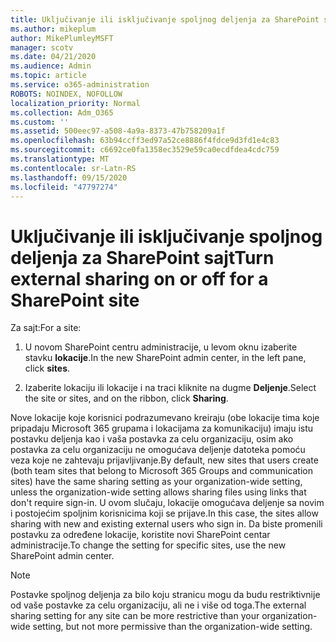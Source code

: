 ```yaml
---
title: Uključivanje ili isključivanje spoljnog deljenja za SharePoint sajt
ms.author: mikeplum
author: MikePlumleyMSFT
manager: scotv
ms.date: 04/21/2020
ms.audience: Admin
ms.topic: article
ms.service: o365-administration
ROBOTS: NOINDEX, NOFOLLOW
localization_priority: Normal
ms.collection: Adm_O365
ms.custom: ''
ms.assetid: 500eec97-a508-4a9a-8373-47b758209a1f
ms.openlocfilehash: 63b94ccff3ed97a52ce8886f4fdce9d3fd1e4c83
ms.sourcegitcommit: c6692ce0fa1358ec3529e59ca0ecdfdea4cdc759
ms.translationtype: MT
ms.contentlocale: sr-Latn-RS
ms.lasthandoff: 09/15/2020
ms.locfileid: "47797274"
---
```

# <a name="turn-external-sharing-on-or-off-for-a-sharepoint-site"></a><span data-ttu-id="6685b-102">Uključivanje ili isključivanje spoljnog deljenja za SharePoint sajt</span><span class="sxs-lookup"><span data-stu-id="6685b-102">Turn external sharing on or off for a SharePoint site</span></span>

<span data-ttu-id="6685b-103">Za sajt:</span><span class="sxs-lookup"><span data-stu-id="6685b-103">For a site:</span></span>
  
1. <span data-ttu-id="6685b-104">U novom SharePoint centru administracije, u levom oknu izaberite stavku **lokacije**.</span><span class="sxs-lookup"><span data-stu-id="6685b-104">In the new SharePoint admin center, in the left pane, click **sites**.</span></span>
    
2. <span data-ttu-id="6685b-105">Izaberite lokaciju ili lokacije i na traci kliknite na dugme **Deljenje**.</span><span class="sxs-lookup"><span data-stu-id="6685b-105">Select the site or sites, and on the ribbon, click **Sharing**.</span></span>
    
<span data-ttu-id="6685b-106">Nove lokacije koje korisnici podrazumevano kreiraju (obe lokacije tima koje pripadaju Microsoft 365 grupama i lokacijama za komunikaciju) imaju istu postavku deljenja kao i vaša postavka za celu organizaciju, osim ako postavka za celu organizaciju ne omogućava deljenje datoteka pomoću veza koje ne zahtevaju prijavljivanje.</span><span class="sxs-lookup"><span data-stu-id="6685b-106">By default, new sites that users create (both team sites that belong to Microsoft 365 Groups and communication sites) have the same sharing setting as your organization-wide setting, unless the organization-wide setting allows sharing files using links that don't require sign-in.</span></span> <span data-ttu-id="6685b-107">U ovom slučaju, lokacije omogućava deljenje sa novim i postojećim spoljnim korisnicima koji se prijave.</span><span class="sxs-lookup"><span data-stu-id="6685b-107">In this case, the sites allow sharing with new and existing external users who sign in.</span></span> <span data-ttu-id="6685b-108">Da biste promenili postavku za određene lokacije, koristite novi SharePoint centar administracije.</span><span class="sxs-lookup"><span data-stu-id="6685b-108">To change the setting for specific sites, use the new SharePoint admin center.</span></span>
  
> [!NOTE]
> <span data-ttu-id="6685b-109">Postavke spoljnog deljenja za bilo koju stranicu mogu da budu restriktivnije od vaše postavke za celu organizaciju, ali ne i više od toga.</span><span class="sxs-lookup"><span data-stu-id="6685b-109">The external sharing setting for any site can be more restrictive than your organization-wide setting, but not more permissive than the organization-wide setting.</span></span> 
  

